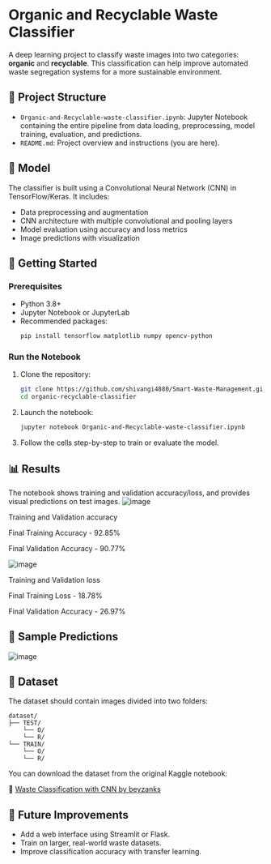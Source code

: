 # Organic and Recyclable Waste Classifier

A deep learning project to classify waste images into two categories: **organic** and **recyclable**. This classification can help improve automated waste segregation systems for a more sustainable environment.

## 📁 Project Structure

- `Organic-and-Recyclable-waste-classifier.ipynb`: Jupyter Notebook containing the entire pipeline from data loading, preprocessing, model training, evaluation, and predictions.
- `README.md`: Project overview and instructions (you are here).

## 🧠 Model

The classifier is built using a Convolutional Neural Network (CNN) in TensorFlow/Keras. It includes:

- Data preprocessing and augmentation
- CNN architecture with multiple convolutional and pooling layers
- Model evaluation using accuracy and loss metrics
- Image predictions with visualization

## 🚀 Getting Started

### Prerequisites

- Python 3.8+
- Jupyter Notebook or JupyterLab
- Recommended packages:
  ```bash
  pip install tensorflow matplotlib numpy opencv-python
  ```

### Run the Notebook

1. Clone the repository:
   ```bash
   git clone https://github.com/shivangi4880/Smart-Waste-Management.git
   cd organic-recyclable-classifier
   ```

2. Launch the notebook:
   ```bash
   jupyter notebook Organic-and-Recyclable-waste-classifier.ipynb
   ```

3. Follow the cells step-by-step to train or evaluate the model.

## 📊 Results

The notebook shows training and validation accuracy/loss, and provides visual predictions on test images.
![image](https://github.com/user-attachments/assets/12106df2-ea78-4c34-a868-9c9cfed71361)

Training and Validation accuracy 

Final Training Accuracy - 92.85%

Final Validation Accuracy - 90.77%

![image](https://github.com/user-attachments/assets/69250638-8e58-4d06-9d46-1c618857a77d)

Training and Validation loss

Final Training Loss - 18.78%

Final Validation Accuracy - 26.97%

## 📸 Sample Predictions

![image](https://github.com/user-attachments/assets/7f575ed6-f4a1-4689-a358-9b0096b75d96)


## 📂 Dataset

The dataset should contain images divided into two folders:
```
dataset/
├── TEST/
    └── O/
    └── R/
└── TRAIN/
    └── O/
    └── R/
```

You can download the dataset from the original Kaggle notebook:

🔗 [Waste Classification with CNN by beyzanks](https://www.kaggle.com/code/beyzanks/waste-classification-with-cnn)


## 🔧 Future Improvements

- Add a web interface using Streamlit or Flask.
- Train on larger, real-world waste datasets.
- Improve classification accuracy with transfer learning.
